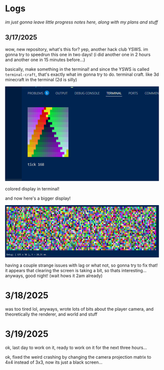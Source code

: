 # Logs

*im just gonna leave little progress notes here, along with my plans and stuff*

## 3/17/2025

wow, new repository, what's this for? yep, another hack club YSWS. im gonna try to speedrun this one in two days! (i did another one in 2 hours and another one in 15 minutes before...)

basically, make something in the terminal! and since the YSWS is called `terminal-craft`, that's exactly what im gonna try to do. terminal craft. like 3d minecraft in the terminal (2d is silly)

![waw](</logs/images/03172025 - 1.png>)

colored display in terminal!

and now here's a bigger display!

![waw](</logs/images/03172025 - 2.png>)

having a couple strange issues with lag or what not, so gonna try to fix that! it appears that clearing the screen is taking a bit, so thats interesting... anyways, good night! (wait hows it 2am already)

# 3/18/2025

was too tired lol, anyways, wrote lots of bits about the player camera, and theoretically the renderer, and world and stuff

# 3/19/2025

ok, last day to work on it, ready to work on it for the next three hours...

ok, fixed the weird crashing by changing the camera projection matrix to 4x4 instead of 3x3, now its just a black screen...